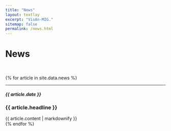 ```yaml
---
title: "News"
layout: textlay
excerpt: "VisAn-MIG."
sitemap: false
permalink: /news.html
---
```


# News

<br>

{% for article in site.data.news %}
<hr>
<h5>{{ article.date }}</h3>
<h3><b>{{ article.headline }}</b></h3>
{{ article.content | markdownify }}
<br>
{% endfor %}
